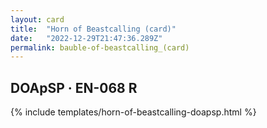 ```yaml
---
layout: card
title:  "Horn of Beastcalling (card)"
date:   "2022-12-29T21:47:36.289Z"
permalink: bauble-of-beastcalling_(card)
---
```


## DOApSP &middot; EN-068 R

{% include templates/horn-of-beastcalling-doapsp.html %}
